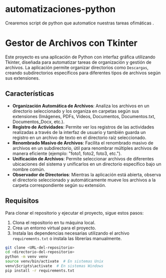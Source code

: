 # automatizaciones-python
Crearemos script de python que automatice nuestras tareas ofimáticas .
# Gestor de Archivos con Tkinter

Este proyecto es una aplicación de Python con interfaz gráfica utilizando Tkinter, diseñada para automatizar tareas de organización y gestión de archivos. La aplicación permite organizar directorios como `Descargas`, creando subdirectorios específicos para diferentes tipos de archivos según sus extensiones.

## Características

- **Organización Automática de Archivos**: Analiza los archivos en un directorio seleccionado y los organiza en carpetas según sus extensiones (Imágenes, PDFs, Vídeos, Documentos, Documentos.txt, Documentos_Docx, etc.).
- **Registro de Actividades**: Permite ver los registros de las actividades realizadas a través de la interfaz de usuario y también guarda un registro en un archivo de texto en el directorio raíz seleccionado.
- **Renombrado Masivo de Archivos**: Facilita el renombrado masivo de archivos en un subdirectorio, útil para renombrar múltiples archivos de manera eficiente (ejemplo: "foto1, foto2, foto3, etc.").
- **Unificación de Archivos**: Permite seleccionar archivos de diferentes ubicaciones del sistema y unificarlos en un directorio específico bajo un nombre común.
- **Observador de Directorios**: Mientras la aplicación está abierta, observa el directorio seleccionado y automáticamente mueve los archivos a la carpeta correspondiente según su extensión.

## Requisitos

Para clonar el repositorio y ejecutar el proyecto, sigue estos pasos:

1. Clona el repositorio en tu máquina local.
2. Crea un entorno virtual para el proyecto.
3. Instala las dependencias necesarias utilizando el archivo `requirements.txt` o instala las librerías manualmente.

```bash
git clone <URL-del-repositorio>
cd <directorio-del-repositorio>
python -m venv venv
source venv/bin/activate  # En sistemas Unix
venv\Scripts\activate  # En sistemas Windows
pip install -r requirements.txt
